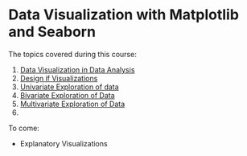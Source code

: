 # Data Visualization with Matplotlib and Seaborn

The topics covered during this course:

1. [Data Visualization in Data Analysis](https://github.com/MrIzzat/Data-Analyst-Course/tree/master/Data%20Visualization%20with%20Matplotlib%20and%20Seaborn/Data%20Visualization%20in%20Data%20Analysis)
2. [Design if Visualizations](https://github.com/MrIzzat/Data-Analyst-Course/tree/master/Data%20Visualization%20with%20Matplotlib%20and%20Seaborn/Design%20of%20Visualizations)
3. [Univariate Exploration of data](https://github.com/MrIzzat/Data-Analyst-Course/tree/master/Data%20Visualization%20with%20Matplotlib%20and%20Seaborn/Univariate%20Exploration%20of%20Data)
4. [Bivariate Exploration of Data](https://github.com/MrIzzat/Data-Analyst-Course-Udacity/tree/master/Data%20Visualization%20with%20Matplotlib%20and%20Seaborn/Bivariate%20Exploration%20of%20Data)
5. [Multivariate Exploration of Data](https://github.com/MrIzzat/Data-Analyst-Course-Udacity/tree/master/Data%20Visualization%20with%20Matplotlib%20and%20Seaborn/Multivariate%20Exploration%20of%20Data)
6. 
To come:

* Explanatory Visualizations
